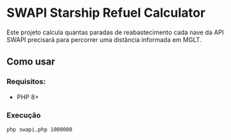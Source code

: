 # SWAPI Starship Refuel Calculator

Este projeto calcula quantas paradas de reabastecimento cada nave da API SWAPI precisará para percorrer uma distância informada em MGLT.

## Como usar

### Requisitos:
- PHP 8+

### Execução

```bash
php swapi.php 1000000
